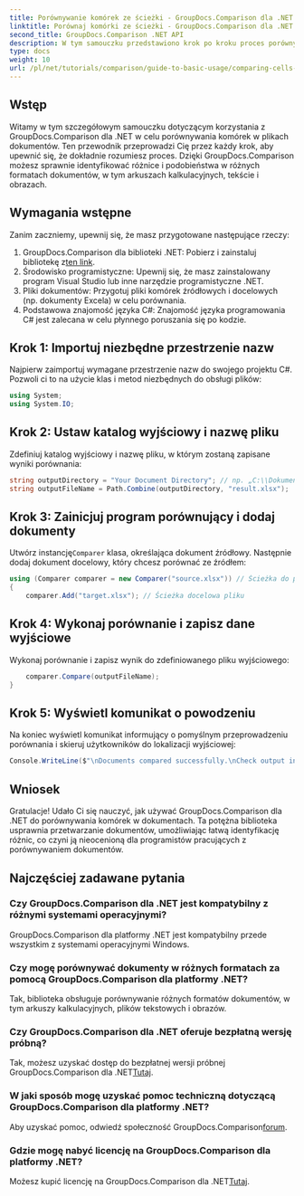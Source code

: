 ```yaml
---
title: Porównywanie komórek ze ścieżki - GroupDocs.Comparison dla .NET
linktitle: Porównaj komórki ze ścieżki - GroupDocs.Comparison dla .NET
second_title: GroupDocs.Comparison .NET API
description: W tym samouczku przedstawiono krok po kroku proces porównywania zawartości komórek programu Excel, co pozwala programistom skutecznie identyfikować różnice i podobieństwa między dokumentami.
type: docs
weight: 10
url: /pl/net/tutorials/comparison/guide-to-basic-usage/comparing-cells-from-path/
---
```

## Wstęp

Witamy w tym szczegółowym samouczku dotyczącym korzystania z GroupDocs.Comparison dla .NET w celu porównywania komórek w plikach dokumentów. Ten przewodnik przeprowadzi Cię przez każdy krok, aby upewnić się, że dokładnie rozumiesz proces. Dzięki GroupDocs.Comparison możesz sprawnie identyfikować różnice i podobieństwa w różnych formatach dokumentów, w tym arkuszach kalkulacyjnych, tekście i obrazach.

## Wymagania wstępne

Zanim zaczniemy, upewnij się, że masz przygotowane następujące rzeczy:

1.  GroupDocs.Comparison dla biblioteki .NET: Pobierz i zainstaluj bibliotekę z[ten link](https://releases.groupdocs.com/comparison/net/).
2. Środowisko programistyczne: Upewnij się, że masz zainstalowany program Visual Studio lub inne narzędzie programistyczne .NET.
3. Pliki dokumentów: Przygotuj pliki komórek źródłowych i docelowych (np. dokumenty Excela) w celu porównania.
4. Podstawowa znajomość języka C#: Znajomość języka programowania C# jest zalecana w celu płynnego poruszania się po kodzie.

## Krok 1: Importuj niezbędne przestrzenie nazw

Najpierw zaimportuj wymagane przestrzenie nazw do swojego projektu C#. Pozwoli ci to na użycie klas i metod niezbędnych do obsługi plików:

```csharp
using System;
using System.IO;
```

## Krok 2: Ustaw katalog wyjściowy i nazwę pliku

Zdefiniuj katalog wyjściowy i nazwę pliku, w którym zostaną zapisane wyniki porównania:

```csharp
string outputDirectory = "Your Document Directory"; // np. „C:\\Dokumenty”
string outputFileName = Path.Combine(outputDirectory, "result.xlsx");
```

## Krok 3: Zainicjuj program porównujący i dodaj dokumenty

 Utwórz instancję`Comparer` klasa, określająca dokument źródłowy. Następnie dodaj dokument docelowy, który chcesz porównać ze źródłem:

```csharp
using (Comparer comparer = new Comparer("source.xlsx")) // Ścieżka do pliku źródłowego
{
    comparer.Add("target.xlsx"); // Ścieżka docelowa pliku
```

## Krok 4: Wykonaj porównanie i zapisz dane wyjściowe

Wykonaj porównanie i zapisz wynik do zdefiniowanego pliku wyjściowego:

```csharp
    comparer.Compare(outputFileName);
}
```

## Krok 5: Wyświetl komunikat o powodzeniu

Na koniec wyświetl komunikat informujący o pomyślnym przeprowadzeniu porównania i skieruj użytkowników do lokalizacji wyjściowej:

```csharp
Console.WriteLine($"\nDocuments compared successfully.\nCheck output in {outputDirectory}.");
```

## Wniosek

Gratulacje! Udało Ci się nauczyć, jak używać GroupDocs.Comparison dla .NET do porównywania komórek w dokumentach. Ta potężna biblioteka usprawnia przetwarzanie dokumentów, umożliwiając łatwą identyfikację różnic, co czyni ją nieocenioną dla programistów pracujących z porównywaniem dokumentów.

## Najczęściej zadawane pytania

### Czy GroupDocs.Comparison dla .NET jest kompatybilny z różnymi systemami operacyjnymi?

GroupDocs.Comparison dla platformy .NET jest kompatybilny przede wszystkim z systemami operacyjnymi Windows.

### Czy mogę porównywać dokumenty w różnych formatach za pomocą GroupDocs.Comparison dla platformy .NET?

Tak, biblioteka obsługuje porównywanie różnych formatów dokumentów, w tym arkuszy kalkulacyjnych, plików tekstowych i obrazów.

### Czy GroupDocs.Comparison dla .NET oferuje bezpłatną wersję próbną?

 Tak, możesz uzyskać dostęp do bezpłatnej wersji próbnej GroupDocs.Comparison dla .NET[Tutaj](https://releases.groupdocs.com/).

### W jaki sposób mogę uzyskać pomoc techniczną dotyczącą GroupDocs.Comparison dla platformy .NET?

Aby uzyskać pomoc, odwiedź społeczność GroupDocs.Comparison[forum](https://forum.groupdocs.com/c/comparison/12).

### Gdzie mogę nabyć licencję na GroupDocs.Comparison dla platformy .NET?

 Możesz kupić licencję na GroupDocs.Comparison dla .NET[Tutaj](https://purchase.groupdocs.com/buy).